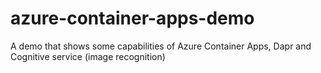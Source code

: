 # azure-container-apps-demo
A demo that shows some capabilities of Azure Container Apps, Dapr and Cognitive service (image recognition)
